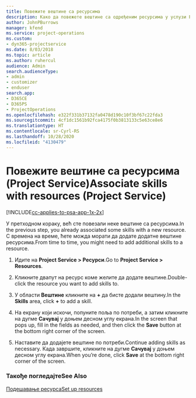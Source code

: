 ```yaml
---
title: Повежите вештине са ресурсима
description: Како да повежете вештине са одређеним ресурсима у услузи Project Service
author: JohnPBurrows
manager: kfend
ms.service: project-operations
ms.custom:
- dyn365-projectservice
ms.date: 8/03/2018
ms.topic: article
ms.author: ruhercul
audience: Admin
search.audienceType:
- admin
- customizer
- enduser
search.app:
- D365CE
- D365PS
- ProjectOperations
ms.openlocfilehash: e322f331b37132fa0478d190c10f3bf67c22fda3
ms.sourcegitcommit: 4cf1dc1561b92fca4175f0b3813133c5e63ce8e6
ms.translationtype: HT
ms.contentlocale: sr-Cyrl-RS
ms.lasthandoff: 10/28/2020
ms.locfileid: "4130479"
---
```

# <a name="associate-skills-with-resources-project-service"></a><span data-ttu-id="edfda-103">Повежите вештине са ресурсима (Project Service)</span><span class="sxs-lookup"><span data-stu-id="edfda-103">Associate skills with resources (Project Service)</span></span>

[!INCLUDE[cc-applies-to-psa-app-1x-2x](../includes/cc-applies-to-psa-app-1x-2x.md)]

<span data-ttu-id="edfda-104">У претходном кораку, већ сте повезали неке вештине са ресурсима.</span><span class="sxs-lookup"><span data-stu-id="edfda-104">In the previous step, you already associated some skills with  a new resource.</span></span> <span data-ttu-id="edfda-105">С времена на време, ћете можда морати да додате додатне вештине ресурсима.</span><span class="sxs-lookup"><span data-stu-id="edfda-105">From time to time, you might need to add additional skills to a resource.</span></span>  
  
1.  <span data-ttu-id="edfda-106">Идите на **Project Service > Ресурси**.</span><span class="sxs-lookup"><span data-stu-id="edfda-106">Go to **Project Service > Resources**.</span></span>  
  
2.  <span data-ttu-id="edfda-107">Кликните двапут на ресурс коме желите да додате вештине.</span><span class="sxs-lookup"><span data-stu-id="edfda-107">Double-click the resource you want to add skills to.</span></span>  
  
3.  <span data-ttu-id="edfda-108">У области **Вештине** кликните на **+** да бисте додали вештину.</span><span class="sxs-lookup"><span data-stu-id="edfda-108">In the **Skills** area, click **+** to add a skill.</span></span>  
  
4.  <span data-ttu-id="edfda-109">На екрану који искочи, попуните поља по потреби, а затим кликните на дугме **Сачувај** у доњем десном углу екрана.</span><span class="sxs-lookup"><span data-stu-id="edfda-109">In the screen that pops up, fill in the fields as needed, and then click the **Save** button at the bottom right corner of the screen.</span></span>  
  
5.  <span data-ttu-id="edfda-110">Наставите да додајете вештине по потреби.</span><span class="sxs-lookup"><span data-stu-id="edfda-110">Continue adding skills as necessary.</span></span> <span data-ttu-id="edfda-111">Када завршите, кликните на дугме **Сачувај** у доњем десном углу екрана.</span><span class="sxs-lookup"><span data-stu-id="edfda-111">When you’re done, click **Save** at the bottom right corner of the screen.</span></span>  
  
### <a name="see-also"></a><span data-ttu-id="edfda-112">Такође погледајте</span><span class="sxs-lookup"><span data-stu-id="edfda-112">See Also</span></span>  
 [<span data-ttu-id="edfda-113">Подешавање ресурса</span><span class="sxs-lookup"><span data-stu-id="edfda-113">Set up resources</span></span>](../psa/set-up-resources.md)
